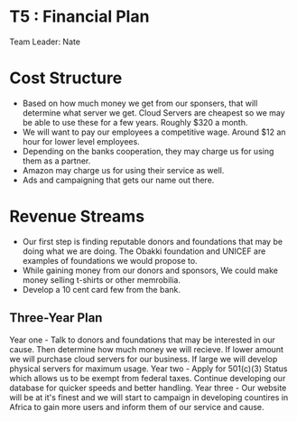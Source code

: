 # T5 : Financial Plan

Team Leader: Nate

# Cost Structure
 * Based on how much money we get from our sponsers, that will determine what server we get. Cloud Servers are cheapest so we may be able to use these for a few years. Roughly $320 a month.
 * We will want to pay our employees a competitive wage. Around $12 an hour for lower level employees.
 * Depending on the banks cooperation, they may charge us for using them as a partner.
 * Amazon may charge us for using their service as well.
 * Ads and campaigning that gets our name out there.

# Revenue Streams
  * Our first step is finding reputable donors and foundations that may be doing what we are doing. The Obakki foundation and UNICEF are examples of foundations we would propose to.
  * While gaining money from our donors and sponsors, We could make money selling t-shirts or other memrobilia.
  * Develop a 10 cent card few from the bank. 
 

## Three-Year Plan
 Year one - Talk to donors and foundations that may be interested in our cause. Then determine how much money we will recieve. If lower amount we will purchase cloud servers for our business. If large we will develop physical servers for maximum usage.
 Year two - Apply for 501(c)(3) Status which allows us to be exempt from federal taxes. Continue developing our database for quicker speeds and better handling. 
 Year three - Our website will be at it's finest and we will start to campaign in developing countires in Africa to gain more users and inform them of our service and cause.

